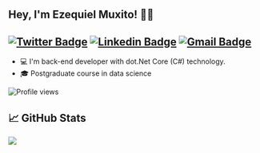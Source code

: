 

<!--
**ezekiel9m/ezekiel9m** is a ✨ _special_ ✨ repository because its `README.md` (this file) appears on your GitHub profile.

Here are some ideas to get you started:

- 🔭 I’m currently working on ...
- 🌱 I’m currently learning ...
- 👯 I’m looking to collaborate on ...
- 🤔 I’m looking for help with ...
- 💬 Ask me about ...
- 📫 How to reach me: ...
- 😄 Pronouns: ...
- ⚡ Fun fact: ...
-->

## Hey, I'm Ezequiel Muxito! 👋🏾 

## [![Twitter Badge](https://img.shields.io/badge/-@Ezequiel-1ca0f1?style=flat-square&labelColor=1ca0f1&logo=twitter&logoColor=white&link=https://twitter.com/ezekiel_muxito)](https://twitter.com/ezekiel_muxito) [![Linkedin Badge](https://img.shields.io/badge/-Ezequiel-blue?style=flat-square&logo=Linkedin&logoColor=white&link=https://www.linkedin.com/in/ezequiel-muxito/)](https://www.linkedin.com/in/ezequiel-muxito/) [![Gmail Badge](https://img.shields.io/badge/-ezequielmuxito@.tech-c14438?style=flat-square&logo=Gmail&logoColor=white&link=mailto:ezequielmuxito@.tech)](mailto:ezequielmuxito@.tech) 

- 💻 I'm back-end developer with dot.Net Core (C#) technology.
- 🎓 Postgraduate course in data science


![Profile views](https://gpvc.arturio.dev/Souravdey777?&link=https://ezekiel9m.github.io/)


## &#x1f4c8; GitHub Stats

<a href="https://github.com/ezekiel9m/">
  <img align="center" src="https://github-readme-stats.vercel.app/api/top-langs/?username=ezekiel9m&hide=css,hack&title_color=ffffff&text_color=c9cacc&icon_color=2bbc8a&bg_color=1d1f21" />
</a>
